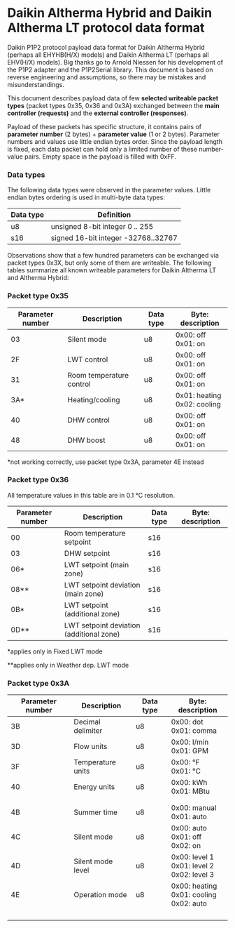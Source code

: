 # Daikin Altherma Hybrid and Daikin Altherma LT protocol data format

Daikin P1P2 protocol payload data format for Daikin Altherma Hybrid (perhaps all EHYHB(H/X) models) and Daikin Altherma LT (perhaps all  EHV(H/X) models). Big thanks go to Arnold Niessen for his development of the P1P2 adapter and the P1P2Serial library. This document is based on reverse engineering and assumptions, so there may be mistakes and misunderstandings.

This document describes payload data of few **selected writeable packet types** (packet types 0x35, 0x36 and 0x3A) exchanged between the **main controller (requests)** and the **external controller (responses)**. 

Payload of these packets has specific structure, it contains pairs of **parameter number** (2 bytes) + **parameter value** (1 or 2 bytes). Parameter numbers and values use little endian bytes order. Since the payload length is fixed, each data packet can hold only a limited number of these number-value pairs. Empty space in the payload is filled with 0xFF. 

### Data types

The following data types were observed in the parameter values. Little endian bytes ordering is used in multi-byte data types:

| Data type | Definition                          |
| --------- | ----------------------------------- |
| u8        | unsigned 8-bit integer 0 .. 255     |
| s16       | signed 16-bit integer -32768..32767 |

Observations show that a few hundred parameters can be exchanged via packet types 0x3X, but only some of them are writeable. The following tables summarize all known writeable parameters for Daikin Altherma LT and Altherma Hybrid:

### Packet type 0x35

| Parameter number | Description              | Data type | Byte: description              |
| ---------------- | ------------------------ | --------- | ------------------------------ |
| 03               | Silent mode              | u8        | 0x00: off<br>0x01: on          |
| 2F               | LWT control              | u8        | 0x00: off<br/>0x01: on         |
| 31               | Room temperature control | u8        | 0x00: off<br/>0x01: on         |
| 3A*              | Heating/cooling          | u8        | 0x01: heating<br>0x02: cooling |
| 40               | DHW control              | u8        | 0x00: off<br/>0x01: on         |
| 48               | DHW boost                | u8        | 0x00: off<br/>0x01: on         |

*not working correctly, use packet type 0x3A, parameter 4E instead

### Packet type 0x36

All temperature values in this table are in 0.1 °C resolution.

| Parameter number | Description                              | Data type | Byte: description |
| ---------------- | ---------------------------------------- | --------- | ----------------- |
| 00               | Room temperature setpoint                | s16       |                   |
| 03               | DHW setpoint                             | s16       |                   |
| 06*              | LWT setpoint (main zone)                 | s16       |                   |
| 08**             | LWT setpoint deviation (main zone)       | s16       |                   |
| 0B*              | LWT setpoint (additional zone)           | s16       |                   |
| 0D**             | LWT setpoint deviation (additional zone) | s16       |                   |

*applies only in Fixed LWT mode

**applies only in Weather dep. LWT mode

### Packet type 0x3A

| Parameter number | Description       | Data type | Byte: description                                 |
| ---------------- | ----------------- | --------- | ------------------------------------------------- |
| 3B               | Decimal delimiter | u8        | 0x00: dot<br/>0x01: comma                         |
| 3D               | Flow units        | u8        | 0x00: l/min<br/>0x01: GPM                         |
| 3F               | Temperature units | u8        | 0x00: °F<br/>0x01: °C                             |
| 40               | Energy units      | u8        | 0x00: kWh<br/>0x01: MBtu                          |
|                  |                   |           |                                                   |
|                  |                   |           |                                                   |
| 4B               | Summer time       | u8        | 0x00: manual<br>0x01: auto                        |
| 4C               | Silent mode       | u8        | 0x00: auto<br/>0x01: off<br>0x02: on              |
| 4D               | Silent mode level | u8        | 0x00: level 1<br/>0x01: level 2<br/>0x02: level 3 |
| 4E               | Operation mode    | u8        | 0x00: heating<br/>0x01: cooling<br/>0x02: auto    |
|                  |                   |           |                                                   |
|                  |                   |           |                                                   |
|                  |                   |           |                                                   |
|                  |                   |           |                                                   |

